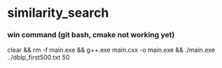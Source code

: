 # similarity_search

### win command (git bash, cmake not working yet) 
clear && rm -f main.exe && g++.exe main.cxx -o main.exe && ./main.exe ../dblp_first500.txt 50
